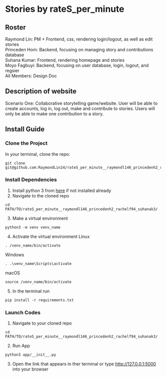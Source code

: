 # Stories by rateS_per_minute
## Roster
Raymond Lin: PM + Frontend, css, rendering login/logout, as well as edit stories <br>
Princeden Hom: Backend, focusing on managing story and contributions database <br>
Suhana Kumar: Frontend, rendering homepage and stories <br>
Moyo Fagbuyi: Backend, focusing on user database, login, logout, and regsier <br>
All Members: Design Doc


## Description of website
Scenario One: Collaborative storytelling game/website. User will be able to create accounts, log in, log out, make and contribute to stories. Users will only be able to make one contribution to a story.
## Install Guide
### Clone the Project
In your terminal, clone the repo:
```
git clone git@github.com:RaymondLin24/rateS_per_minute__raymondl146_princedenh2_rachelf94_suhanak3.git
```
### Install Dependencies 
1. Install python 3 from [here](https://www.python.org/downloads/) if not installed already
2. Navigate to the cloned repo
```
cd PATH/TO/rateS_per_minute__raymondl146_princedenh2_rachelf94_suhanak3/
```
3. Make a virtual environment
```
python3 -m venv venv_name
```
4. Activate the virtual environment
Linux
```
. /venv_name/bin/activate
```
Windows
```
. .\venv_name\Scripts\activate
```
macOS
```
source /venv_name/bin/activate
```
5. In the terminal run 
```
pip install -r requirements.txt
```
 
### Launch Codes
1. Navigate to your cloned repo
```
cd PATH/TO/rateS_per_minute__raymondl146_princedenh2_rachelf94_suhanak3/
```
2. Run App
```
python3 app/__init__.py
```
3. Open the link that appears in ther terminal or type http://127.0.0.1:5000 into your browser
